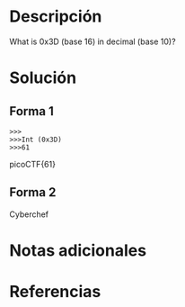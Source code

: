 # Descripción
What is 0x3D (base 16) in decimal (base 10)?

# Solución 
## Forma 1 
```
>>>
>>>Int (0x3D)
>>>61
```
picoCTF{61}
## Forma 2 
Cyberchef

# Notas adicionales 

# Referencias 